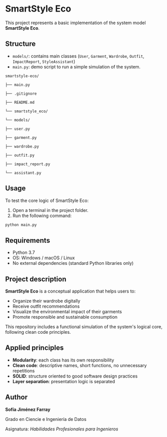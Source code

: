 # SmartStyle Eco

This project represents a basic implementation of the system model **SmartStyle Eco**.

## Structure

- `models/`: contains main classes (`User`, `Garment`, `Wardrobe`, `Outfit`, `ImpactReport`, `StyleAssistant`)
- `main.py`: demo script to run a simple simulation of the system.

```
smartstyle-eco/

├── main.py

├── .gitignore

├── README.md

└── smartstyle_eco/

└── models/

├── user.py

├── garment.py

├── wardrobe.py

├── outfit.py

├── impact_report.py

└── assistant.py
```

## Usage

To test the core logic of SmartStyle Eco:

1. Open a terminal in the project folder.
2. Run the following command:

```bash
python main.py
```

## Requirements

- Python 3.7
- OS: Windows / macOS / Linux
- No external dependencies (standard Python libraries only)

## Project description

**SmartStyle Eco** is a conceptual application that helps users to:
- Organize their wardrobe digitally
- Receive outfit recommendations
- Visualize the environmental impact of their garments
- Promote responsible and sustainable consumption

This repository includes a functional simulation of the system's logical core, following clean code principles.

## Applied principles

- **Modularity**: each class has its own responsibility
- **Clean code**: descriptive names, short functions, no unnecessary repetitions
- **SOLID**: structure oriented to good software design practices
- **Layer separation**: presentation logic is separated

## Author

**Sofía Jiménez Farray**

Grado en Ciencie e Ingeniería de Datos

Asignatura: *Habilidades Profesionales para Ingenieros*
